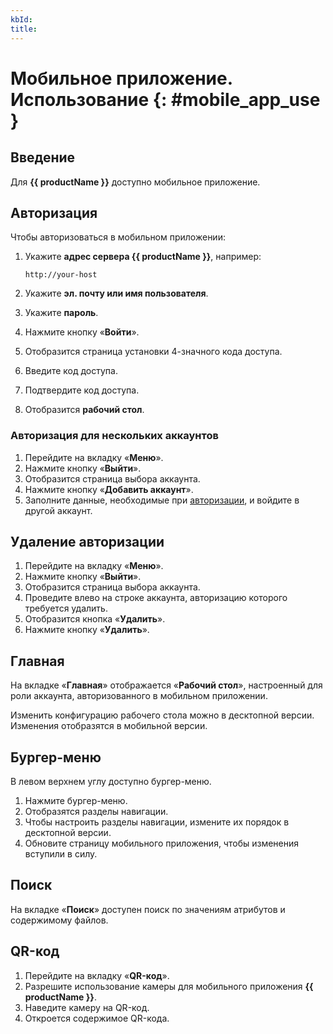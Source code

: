 ```yaml
---
kbId:
title:
---
```


# Мобильное приложение. Использование {: #mobile_app_use }

## Введение

Для **{{ productName }}** доступно мобильное приложение.

## Авторизация

Чтобы авторизоваться в мобильном приложении:

1. Укажите **адрес сервера {{ productName }}**, например:

    ```
    http://your-host
    ```

2. Укажите **эл. почту или имя пользователя**.
3. Укажите **пароль**.
4. Нажмите кнопку «**Войти**».
5. Отобразится страница установки 4-значного кода доступа.
6. Введите код доступа.
7. Подтвердите код доступа.
8. Отобразится **рабочий стол**.

### Авторизация для нескольких аккаунтов

1. Перейдите на вкладку «**Меню**».
2. Нажмите кнопку «**Выйти**».
3. Отобразится страница выбора аккаунта.
4. Нажмите кнопку «**Добавить аккаунт**».
5. Заполните данные, необходимые при [авторизации](#авторизация), и войдите в другой аккаунт.

## Удаление авторизации

1. Перейдите на вкладку «**Меню**».
2. Нажмите кнопку «**Выйти**».
3. Отобразится страница выбора аккаунта.
4. Проведите влево на строке аккаунта, авторизацию которого требуется удалить.
5. Отобразится кнопка «**Удалить**».
6. Нажмите кнопку «**Удалить**».

## Главная

На вкладке «**Главная**» отображается «**Рабочий стол**», настроенный для роли аккаунта, авторизованного в мобильном приложении.

Изменить конфигурацию рабочего стола можно в десктопной версии. Изменения отобразятся в мобильной версии.

## Бургер-меню

В левом верхнем углу доступно бургер-меню. 

1. Нажмите бургер-меню.
2. Отобразятся разделы навигации.
3. Чтобы настроить разделы навигации, измените их порядок в десктопной версии.
4. Обновите страницу мобильного приложения, чтобы изменения вступили в силу.

## Поиск

На вкладке «**Поиск**» доступен поиск по значениям атрибутов и содержимому файлов.

## QR-код

1. Перейдите на вкладку «**QR-код**».
2. Разрешите использование камеры для мобильного приложения **{{ productName }}**.
3. Наведите камеру на QR-код.
4. Откроется содержимое QR-кода.

## 